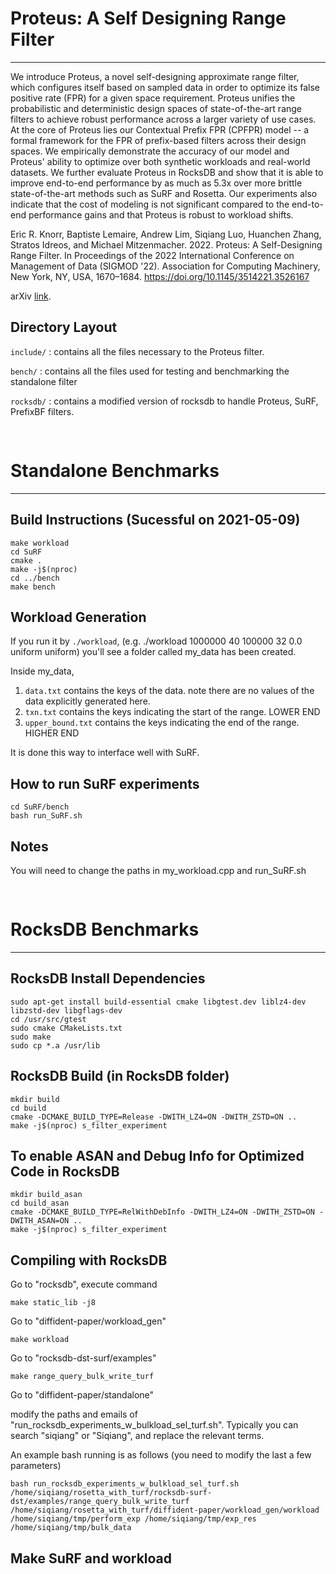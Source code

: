 # Proteus: A Self Designing Range Filter
---
We introduce Proteus, a novel self-designing approximate range filter, which configures itself based on sampled data in order to optimize its false positive rate (FPR) for a given space requirement.
Proteus unifies the probabilistic and deterministic design spaces of state-of-the-art range filters to achieve robust performance across a larger variety of use cases.
At the core of Proteus lies our Contextual Prefix FPR (CPFPR) model -- a formal framework for the FPR of prefix-based filters across their design spaces.
We empirically demonstrate the accuracy of our model and Proteus' ability to optimize over both synthetic workloads and real-world datasets.
We further evaluate Proteus in RocksDB and show that it is able to improve end-to-end performance by as much as 5.3x over more brittle state-of-the-art methods such as SuRF and Rosetta.
Our experiments also indicate that the cost of modeling is not significant compared to the end-to-end performance gains and that Proteus is robust to workload shifts.

Eric R. Knorr, Baptiste Lemaire, Andrew Lim, Siqiang Luo, Huanchen Zhang, Stratos Idreos, and Michael Mitzenmacher. 2022. Proteus: A Self-Designing Range Filter. In Proceedings of the 2022 International Conference on Management of Data (SIGMOD '22). Association for Computing Machinery, New York, NY, USA, 1670–1684. https://doi.org/10.1145/3514221.3526167

arXiv [link](https://arxiv.org/abs/2207.01503). 

## Directory Layout
`include/` : contains all the files necessary to the Proteus filter.

`bench/` : contains all the files used for testing and benchmarking the standalone filter 

`rocksdb/` : contains a modified version of rocksdb to handle Proteus, SuRF, PrefixBF filters.

<pre>

</pre>
# Standalone Benchmarks
---



## Build Instructions (Sucessful on 2021-05-09)

	make workload
	cd SuRF
	cmake .
	make -j$(nproc)
	cd ../bench
	make bench


## Workload Generation

If you run it by `./workload`, (e.g. ./workload 1000000 40 100000 32 0.0 uniform uniform) you'll see a folder called my_data has been created.

Inside my_data,
1.  `data.txt` contains the keys of the data. note there are no values of the data explicitly generated here.
2.  `txn.txt` contains the keys indicating the start of the range. LOWER END
3.  `upper_bound.txt` contains the keys indicating the end of the range. HIGHER END

It is done this way to interface well with SuRF.

## How to run SuRF experiments

	cd SuRF/bench
	bash run_SuRF.sh

## Notes

You will need to change the paths in my_workload.cpp and run_SuRF.sh






<pre>

</pre>
# RocksDB Benchmarks
---

## RocksDB Install Dependencies
	sudo apt-get install build-essential cmake libgtest.dev liblz4-dev libzstd-dev libgflags-dev
	cd /usr/src/gtest
	sudo cmake CMakeLists.txt
	sudo make
	sudo cp *.a /usr/lib

## RocksDB Build (in RocksDB folder)
	mkdir build
	cd build
	cmake -DCMAKE_BUILD_TYPE=Release -DWITH_LZ4=ON -DWITH_ZSTD=ON ..
	make -j$(nproc) s_filter_experiment

## To enable ASAN and Debug Info for Optimized Code in RocksDB

	mkdir build_asan
	cd build_asan
	cmake -DCMAKE_BUILD_TYPE=RelWithDebInfo -DWITH_LZ4=ON -DWITH_ZSTD=ON -DWITH_ASAN=ON ..
	make -j$(nproc) s_filter_experiment

## Compiling with RocksDB
Go to "rocksdb", execute command 

	make static_lib -j8 

Go to "diffident-paper/workload_gen"

	make workload

Go to "rocksdb-dst-surf/examples"

	make range_query_bulk_write_turf

Go to "diffident-paper/standalone"

modify the paths and emails of "run_rocksdb_experiments_w_bulkload_sel_turf.sh". Typically you can search "siqiang" or "Siqiang", and replace the relevant terms.

An example bash running is as follows (you need to modify the last a few parameters)

	bash run_rocksdb_experiments_w_bulkload_sel_turf.sh /home/siqiang/rosetta_with_turf/rocksdb-surf-dst/examples/range_query_bulk_write_turf /home/siqiang/rosetta_with_turf/diffident-paper/workload_gen/workload /home/siqiang/tmp/perform_exp /home/siqiang/tmp/exp_res /home/siqiang/tmp/bulk_data

## Make SuRF and workload
